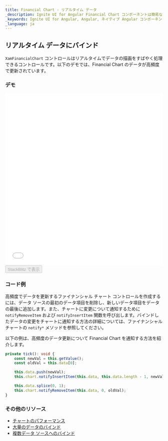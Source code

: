 ```yaml
---
title: Financial Chart - リアルタイム データ
_description: Ignite UI for Angular Financial Chart コンポーネントは簡易な API を使用してファイナンシャル データを表示できます。ユーザーがデータにバインド後にチャートがデータの可視化オプションを複数提供します。
_keywords: Ignite UI for Angular, Angular, ネイティブ Angular コンポーネント スィート, ネイティブ Angular コントロール, ネイティブ Angular コンポーネント, ネイティブ Angular コンポーネント ライブラリ, Angular チャート, Angular チャート コントロール, Angular チャート例, Angular チャート コンポーネント, Angular Financial Chart
_language: ja
---
```


## リアルタイム データにバインド

`XamFinancialChart` コントロールはリアルタイムでデータの描画をすばやく処理できるコントロールです。以下のデモでは、Financial Chart のデータが高頻度で更新されています。

### デモ

<div class="sample-container loading" style="height: 550px">
    <iframe id="financial-chart-high-frequency-iframe" src='{environment:dvDemosBaseUrl}/charts/financial-chart-high-frequency' width="100%" height="100%" seamless frameBorder="0" onload="onXPlatSampleIframeContentLoaded(this);"></iframe>
</div>
<div>
    <button data-localize="stackblitz" disabled class="stackblitz-btn"   data-iframe-id="financial-chart-high-frequency-iframe" data-demos-base-url="{environment:dvDemosBaseUrl}">StackBlitz で表示
    </button>
</div>

<div class="divider--half"></div>

### コード例

高頻度でデータを更新するファイナンシャル チャート コントロールを作成するには、データ ソースの最初のデータ項目を削除し、新しいデータ項目をデータの最後に追加します。また、チャートに変更について通知するために `notifyRemoveItem` および `notifyInsertItem` 関数を呼び出します。バインドしたデータの変更をチャートに通知する方法の詳細については、ファイナンシャル チャートの `notify*` メソッドを参照してください。

以下の例は、高頻度のデータ更新について Financial Chart を通知する方法を紹介します。

```ts
private tick(): void {
    const newVal = this.getValue();
    const oldVal = this.data[0];

    this.data.push(newVal);
    this.chart.notifyInsertItem(this.data, this.data.length - 1, newVal);

    this.data.splice(0, 1);
    this.chart.notifyRemoveItem(this.data, 0, oldVal);
}
```

<div class="divider--half"></div>

### その他のリソース

<div class="divider--half"></div>

-   [チャートのパフォーマンス](financial-chart-performance.md)
-   [大量のデータのバインド](financial-chart-high-volume.md)
-   [複数データ ソースへのバインド](financial-chart-multiple-data.md)
